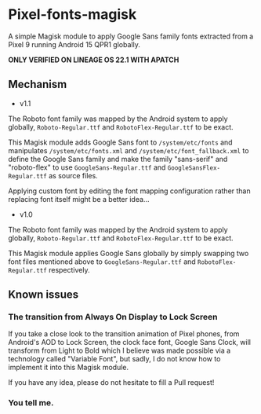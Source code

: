 # Pixel-fonts-magisk
A simple Magisk module to apply Google Sans family fonts extracted from a Pixel 9 running Android 15 QPR1 globally.

**ONLY VERIFIED ON LINEAGE OS 22.1 WITH APATCH**

## Mechanism

- v1.1

The Roboto font family was mapped by the Android system to apply globally, `Roboto-Regular.ttf` and `RobotoFlex-Regular.ttf` to be exact.

This Magisk module adds Google Sans font to `/system/etc/fonts` and manipulates `/system/etc/fonts.xml` and `/system/etc/font_fallback.xml` to define the Google Sans family and make the family "sans-serif" and "roboto-flex" to use `GoogleSans-Regular.ttf` and `GoogleSansFlex-Regular.ttf` as source files. 

Applying custom font by editing the font mapping configuration rather than replacing font itself might be a better idea...


- v1.0

The Roboto font family was mapped by the Android system to apply globally, `Roboto-Regular.ttf` and `RobotoFlex-Regular.ttf` to be exact.

This Magisk module applies Google Sans globally by simply swapping two font files mentioned above to `GoogleSans-Regular.ttf` and `RobotoFlex-Regular.ttf` respectively.

## Known issues

### The transition from Always On Display to Lock Screen

If you take a close look to the transition animation of Pixel phones, from Android's AOD to Lock Screen, the clock face font, Google Sans Clock, will transform from Light to Bold which I believe was made possible via a technology called "Variable Font", but sadly, I do not know how to implement it into this Magisk module.

If you have any idea, please do not hesitate to fill a Pull request!

### You tell me.